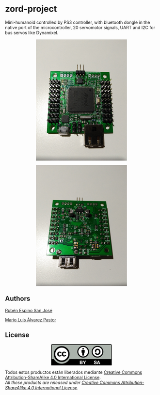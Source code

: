 # zord-project
Mini-humanoid controlled by PS3 controller, with bluetooth dongle in the native port of the microcontroller, 20 servomotor signals, UART and I2C for bus servos like Dynamixel.

<p align="center">
<img src="images/IMG_20161117_200236.jpg" width="300" align = "center">
</p>

<p align="center">
<img src="images/IMG_20161117_200304.jpg" width="300" align = "center">
</p>

## Authors
[Rubén Espino San José](https://github.com/Resaj)

[Mario Luis Álvarez Pastor](https://github.com/AxomirUxsil)

## License
<p align="center">
<img src="license/by-sa.png" align = "center">
</p>

Todos estos productos están liberados mediante [Creative Commons Attribution-ShareAlike 4.0 International License](http://creativecommons.org/licenses/by-sa/4.0/).  
_All these products are released under [Creative Commons Attribution-ShareAlike 4.0 International License](http://creativecommons.org/licenses/by-sa/4.0/)._
